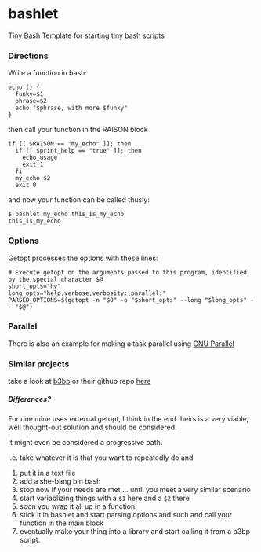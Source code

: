 # bashlet

Tiny Bash Template for starting tiny bash scripts

### Directions

Write a function in bash:

```
echo () {
  funky=$1
  phrase=$2
  echo "$phrase, with more $funky"
}
```

then call your function in the RAISON block

```
if [[ $RAISON == "my_echo" ]]; then
  if [[ $print_help == "true" ]]; then
    echo_usage
    exit 1
  fi
  my_echo $2
  exit 0
```

and now your function can be called thusly:

```
$ bashlet my_echo this_is_my_echo
this_is_my_echo
```

### Options

Getopt processes the options with these lines:

```
# Execute getopt on the arguments passed to this program, identified by the special character $@
short_opts="hv"
long_opts="help,verbose,verbosity:,parallel:"
PARSED_OPTIONS=$(getopt -n "$0" -o "$short_opts" --long "$long_opts" -- "$@")
```

### Parallel

There is also an example for making a task parallel using [GNU Parallel](https://www.gnu.org/software/parallel/)

### Similar projects

take a look at [b3bp](http://bash3boilerplate.sh/) or their github repo [here](https://github.com/kvz/bash3boilerplate)

##### Differences?

For one mine uses external getopt, I think in the end theirs is a very viable, well thought-out solution and should be considered.  

It might even be considered a progressive path.  

i.e.  take whatever it is that you want to repeatedly do and 

1. put it in a text file
1. add a she-bang bin bash
1. stop now if your needs are met.... until you meet a very similar scenario 
1. start variablizing things with a `$1` here and a `$2` there
1. soon you wrap it all up in a function
1. stick it in bashlet and start parsing options and such and call your function in the main block
1. eventually make your thing into a library and start calling it from a b3bp script.
